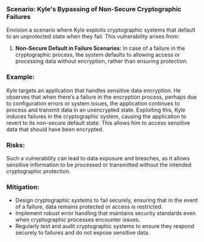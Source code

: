 ### Scenario: Kyle's Bypassing of Non-Secure Cryptographic Failures 
Envision a scenario where Kyle exploits cryptographic systems that default to an unprotected state when they fail. This vulnerability arises from: 

1. **Non-Secure Default in Failure Scenarios:** In case of a failure in the cryptographic process, the system defaults to allowing access or processing data without encryption, rather than ensuring protection. 

### Example: 

Kyle targets an application that handles sensitive data encryption. He observes that when there’s a failure in the encryption process, perhaps due to configuration errors or system issues, the application continues to process and transmit data in an unencrypted state. Exploiting this, Kyle induces failures in the cryptographic system, causing the application to revert to its non-secure default state. This allows him to access sensitive data that should have been encrypted. 

### Risks: 

Such a vulnerability can lead to data exposure and breaches, as it allows sensitive information to be processed or transmitted without the intended cryptographic protection. 

### Mitigation: 

- Design cryptographic systems to fail securely, ensuring that in the event of a failure, data remains protected or access is restricted. 
- Implement robust error handling that maintains security standards even when cryptographic processes encounter issues. 
- Regularly test and audit cryptographic systems to ensure they respond securely to failures and do not expose sensitive data. 